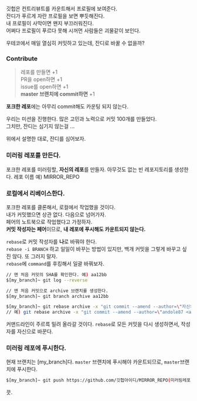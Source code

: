 깃헙은 컨트리뷰트를 카운트해서 프로필에 보여준다.  
잔디가 푸르게 자란 프로필을 보면 뿌듯해진다.  
내 프로필이 사막이면 왠지 부끄러워진다.  
어쩌다 프로필이 푸르다 못해 시꺼먼 사람들은 괴물같이 보인다.  

우테코에서 매일 열심히 커밋하고 있는데, 잔디로 바꿀 수 없을까?  

### Contribute 
> 레포를 만들면 +1  
> PR을 open하면 +1  
> issue를 open하면 +1  
> **master 브랜치에 commit하면** +1  

**포크한 레포**에는 아무리 commit해도 카운팅 되지 않는다.  

우리는 미션을 진행한다. 많은 고민과 노력으로 커밋 100개를 만들었다.  
그치만, 잔디는 심기지 않는걸 ...  

위에서 설명한 대로, 잔디를 심어보자.

### 미러링 레포를 만든다.
포크한 레포를 미러링할, **자신의 레포**를 만들자. 아무것도 없는 빈 레포지토리를 생성한다. 레포 이름 예) MIRROR_REPO

### 로컬에서 리베이스한다.
포크한 레포를 클론해서, 로컬에서 작업했을 것이다.  
내가 커밋했으면 상관 없다. 다음으로 넘어가자.  
페어의 노트북으로 작업했다고 가정하자.  
**커밋 작성자는 페어**이므로, **내 레포에 푸시해도 카운트되지 않는다.**  

`rebase`로 커밋 작성자를 **나**로 바꿔야 한다.  
`rebase -i BRANCH` 하고 일일이 바꾸는 방법이 있지만, 백개 커밋을 그렇게 바꾸고 싶진 않다. 또 그러지 말자.    
`rebase`에 `command`를 후킹해서 일괄 바꿔보자.  

```bash
// 맨 처음 커밋의 SHA를 확인한다. 예) aa12bb
$[my_branch]~ git log --reverse

// 맨 처음 커밋으로 archive 브랜치를 생성한다.
$[my_branch]~ git branch archive aa12bb

$[my_branch]~ git rebase archive -x "git commit --amend --author=\"자신의 깃헙 아이디 <자신의 깃헙 이메일>\""
// 예) git rebase archive -x "git commit --amend --author=\"andole87 <andole87@gmail.com>\""
```
커맨드라인이 주르륵 밀려 올라갈 것이다. `rebase`로 모든 커밋을 다시 생성하면서, 작성자를 자신으로 바꾼다.

### 미러링 레포에 푸시한다.
현재 브랜치는 [my_branch]다. `master` 브랜치에 푸시해야 카운트되므로, `master`브랜치에 푸시한다.
```bash
$[my_branch]~ git push https://github.com/깃헙아이디/MIRROR_REPO(미러링레포) [my_branch]:master
```

끗.
